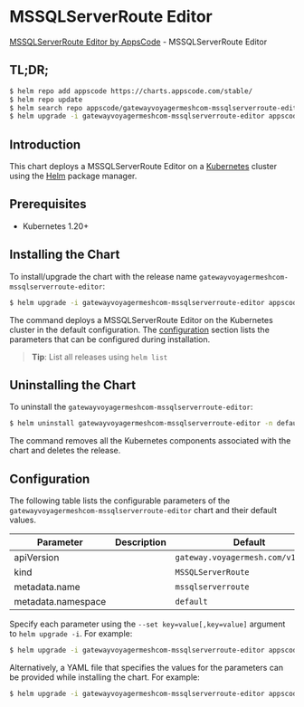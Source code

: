 # MSSQLServerRoute Editor

[MSSQLServerRoute Editor by AppsCode](https://appscode.com) - MSSQLServerRoute Editor

## TL;DR;

```bash
$ helm repo add appscode https://charts.appscode.com/stable/
$ helm repo update
$ helm search repo appscode/gatewayvoyagermeshcom-mssqlserverroute-editor --version=v0.24.0
$ helm upgrade -i gatewayvoyagermeshcom-mssqlserverroute-editor appscode/gatewayvoyagermeshcom-mssqlserverroute-editor -n default --create-namespace --version=v0.24.0
```

## Introduction

This chart deploys a MSSQLServerRoute Editor on a [Kubernetes](http://kubernetes.io) cluster using the [Helm](https://helm.sh) package manager.

## Prerequisites

- Kubernetes 1.20+

## Installing the Chart

To install/upgrade the chart with the release name `gatewayvoyagermeshcom-mssqlserverroute-editor`:

```bash
$ helm upgrade -i gatewayvoyagermeshcom-mssqlserverroute-editor appscode/gatewayvoyagermeshcom-mssqlserverroute-editor -n default --create-namespace --version=v0.24.0
```

The command deploys a MSSQLServerRoute Editor on the Kubernetes cluster in the default configuration. The [configuration](#configuration) section lists the parameters that can be configured during installation.

> **Tip**: List all releases using `helm list`

## Uninstalling the Chart

To uninstall the `gatewayvoyagermeshcom-mssqlserverroute-editor`:

```bash
$ helm uninstall gatewayvoyagermeshcom-mssqlserverroute-editor -n default
```

The command removes all the Kubernetes components associated with the chart and deletes the release.

## Configuration

The following table lists the configurable parameters of the `gatewayvoyagermeshcom-mssqlserverroute-editor` chart and their default values.

|     Parameter      | Description |                    Default                    |
|--------------------|-------------|-----------------------------------------------|
| apiVersion         |             | <code>gateway.voyagermesh.com/v1alpha1</code> |
| kind               |             | <code>MSSQLServerRoute</code>                 |
| metadata.name      |             | <code>mssqlserverroute</code>                 |
| metadata.namespace |             | <code>default</code>                          |


Specify each parameter using the `--set key=value[,key=value]` argument to `helm upgrade -i`. For example:

```bash
$ helm upgrade -i gatewayvoyagermeshcom-mssqlserverroute-editor appscode/gatewayvoyagermeshcom-mssqlserverroute-editor -n default --create-namespace --version=v0.24.0 --set apiVersion=gateway.voyagermesh.com/v1alpha1
```

Alternatively, a YAML file that specifies the values for the parameters can be provided while
installing the chart. For example:

```bash
$ helm upgrade -i gatewayvoyagermeshcom-mssqlserverroute-editor appscode/gatewayvoyagermeshcom-mssqlserverroute-editor -n default --create-namespace --version=v0.24.0 --values values.yaml
```
